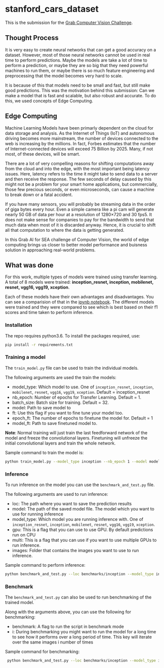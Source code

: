 # stanford_cars_dataset
This is the submission for the [Grab Computer Vision Challenge](https://www.aiforsea.com/computer-vision).

## Thought Process
It is very easy to create neural networks that can get a good accuracy on a dataset. However, most of those neural networks cannot be used in real time to perform predictions. Maybe the models are take a lot of time to perform a prediction, or maybe they are so big that they need powerful machines to run them, or maybe there is so much feature engineering and preprocessing that the model becomes very hard to scale.

It is because of this that models need to be small and fast, but still make good predictions. This was the motivation behind this submission: Can we make a model that is fast and scalable, but also robust and accurate. To do this, we used concepts of Edge Computing.

## Edge Computing
Machine Learning Models have been primarly dependent on the cloud for data storage and analysis. As the Internet of Things (IoT) and autonomous driving becomes more mainstream, the number of devices connected to the web is increasing by the millions. In fact, Forbes estimates that the number of Internet-connected devices will exceed 75 Billion by 2025. Many, if not most, of these devices, will be smart.

There are a lot of very compelling reasons for shifting computations away from the cloud and into the edge, with the most important being latency issues. Here, latency refers to the time it might take to send data to a server and then receive the response. The few seconds of delay caused by this might not be a problem for your smart home applications, but commercially, those few precious seconds, or even microseconds, can cause a machine to break down or a fatal accident.

If you have many sensors, you will probably be streaming data in the order of giga bytes every hour. Even a simple camera like a pi cam will generate nearly 50 GB of data per hour at a resolution of 1280×720 and 30 fps5. It does not make sense for companies to pay for the bandwidth to send that much data when most of it is discarded anyway. Hence, it is crucial to shift all that computation to where the data is getting generated.

In this Grab AI for SEA challenge of Computer Vision, the world of edge computing brings us closer to better model performance and buisness solution in approaching real-world problems. 

## What was done
For this work, multiple types of models were trained using transfer learning. A total of 8 models were trained: **inception_resnet, inception, mobilenet, resnet, vgg16, vgg19, xception**.

Each of these models have their own advantages and disadvantages. You can see a comparision of that in the [ipynb notebook](benchmark_vis.ipynb). The different models were trained and they were compared to see which is best based on their f1 scores and time taken to perform inference.

### Installation
The repo requires python3.6. To install the packages required, use:

```bash
pip install -r requirements.txt
```

### Training a model
The `train_model.py` file can be used to train the individual models.

The following arguments are used the train the models:
- model_type: Which model to use. One of `inception_resnet`, `inception`, `mobilenet`, `resnet`, `vgg16`, `vgg19`, `xception`. Default = inception_resnet
- nb_epoch: Number of epochs for Transfer Learning. Default = 1.
- batch_size: Batch size for training. Default = 32.
- model: Path to save model to
- ft: Use this flag if you want to fine tune your model too.
- epoch_ft: The number of epochs to finetune the model for. Default = 1
- model_ft: Path to save finetuned model to.

**Note**: Normal training will just train the last feedforward network of the model and freeze the convolutional layers. Finetuning will unfreeze the initial convolutional layers and train the whole network.

Sample command to train the model is:
```bash
python train_model.py --model_type inception --nb_epoch 1 --model models/inception.h5 --ft --model_ft models/inception_ft.h5 --epoch_ft 2 --nb_epoch 2
```

### Inference
To run inference on the model you can use the `benchmark_and_test.py` file.

The following arguments are used to run inference:
- loc: The path where you want to save the prediction results
- model: The path of the saved model file. The model which you want to use for running inference
- model_type: Which model you are running inference with. One of `inception_resnet`, `inception`, `mobilenet`, `resnet`, `vgg16`, `vgg19`, `xception`.
- gpu: This is a flag that you can use to use GPU. By default predictions run on CPU
- multi: This is a flag that you can use if you want to use multiple GPUs to run inference.
- images: Folder that contains the images you want to use to run inference.

Sample command to perform inference:
```bash
python benchmark_and_test.py --loc benchmarks/inception --model_type inception --model models/inception.h5 --images data/test/1
```
### Benchmark
The `benchmark_and_test.py` can also be used to run benchmarking of the trained model.

Along with the arguments above, you can use the following for benchmarking:
- benchmark: A flag to run the script in benchmark mode
- i: During benchmarking you might want to run the model for a long time to see how it performs over a long period of time. This key will iterate over the same images i number of times

Sample command for benchmarking:
```bash
 python benchmark_and_test.py --loc benchmarks/inception --model_type inception --model models/inception.h5 --images data/test/1 --i 100 --benchmark
```
